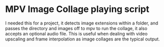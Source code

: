 # MPV Image Collage playing script

I needed this for a project, it detects image extensions within a folder, and passes the directory and images off to mpv to run the collage, it also accepts an optional audio file. This is useful when dealing with video upscaling and frame interpolation as image collages are the typical output.
